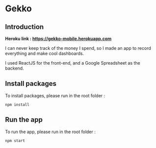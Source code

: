 # Gekko
## Introduction

**Heroku link : https://gekko-mobile.herokuapp.com**

I can never keep track of the money I spend, so I made an app to record everything and make cool dashboards.

I used ReactJS for the front-end, and a Google Spreadsheet as the backend. 

## Install packages

To install packages, please run in the root folder : 

`npm install` 

## Run the app

To run the app, please run in the root folder :

`npm start`
